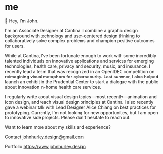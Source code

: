 # me

👋 Hey, I’m John.

I'm an Associate Designer at Cantina. I combine a graphic design background with technology and user-centered design thinking to collaboratively solve complex problems and champion positive outcomes for users.

While at Cantina, I've been fortunate enough to work with some incredibly talented individuals on innovative applications and services for emerging technologies, health care, privacy and security, music, and insurance. I recently lead a team that was recognized in an OpenIDEO competition on reimagining visual metaphors for cybersecurity. Last summer, I also helped launch an exhibit in the Prudential Center to start a dialogue with the public about innovation in-home health care services.

I regularly write about visual design topics—most recently—animation and icon design, and teach visual design principles at Cantina. I also recently gave a webinar talk with Lead Designer Alice Chiang on best practices for prototyping. Currently, I'm not looking for new opportunities, but I am open to innovative side projects. Please don't hesitate to reach out.

Want to learn more about my skills and experience?

Contact
johnhurley.design@gmail.com

Portfolio
https://www.johnhurley.design
